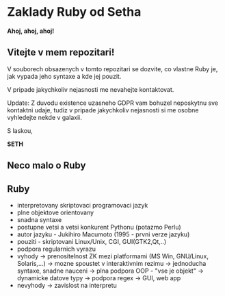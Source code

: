 # Zaklady Ruby od Setha

**Ahoj, ahoj, ahoj!**

## Vitejte v mem repozitari!

V souborech obsazenych v tomto repozitari se dozvite, co vlastne Ruby je, jak vypada jeho syntaxe a kde jej pouzit.

V pripade jakychkoliv nejasnosti me nevahejte kontaktovat.

Update: Z duvodu existence uzasneho GDPR vam bohuzel neposkytnu sve kontaktni udaje, tudiz v pripade jakychkoliv nejasnosti si me osobne vyhledejte nekde v galaxii.

S laskou,

**SETH**

## Neco malo o Ruby

## Ruby
  - interpretovany skriptovaci programovaci jazyk
  - plne objektove orientovany
  - snadna syntaxe
  - postupne vetsi a vetsi konkurent Pythonu (potazmo Perlu)
  - autor jazyku - Jukihiro Macumoto (1995 - prvni verze jazyku)
  - pouziti - skriptovani Linux/Unix, CGI, GUI(GTK2,Qt,..)
  - podpora regularnich vyrazu
  - vyhody
    -> prenositelnost ZK mezi platformami (MS Win, GNU/Linux, Solaris,...)
    -> mozne spoustet v interaktivnim rezimu
    -> jednoducha syntaxe, snadne nauceni
    -> plna podpora OOP - "vse je objekt"
    -> dynamicke datove typy
    -> podpora regex
    -> GUI, web app
  - nevyhody
    -> zavislost na interpretu
